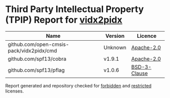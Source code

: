 # Third Party Intellectual Property (TPIP) Report for [vidx2pidx](https://github.com/Open-CMSIS-Pack/vidx2pidx)

| __Name__ | __Version__ | __Licence__ |
|----------|-------------|-------------|
| github.com/open-cmsis-pack/vidx2pidx/cmd | Unknown  | [Apache-2.0](https://github.com/open-cmsis-pack/vidx2pidx/blob/HEAD/LICENSE.txt) |
| github.com/spf13/cobra | v1.9.1  | [Apache-2.0](https://github.com/spf13/cobra/blob/v1.9.1/LICENSE.txt) |
| github.com/spf13/pflag | v1.0.6  | [BSD-3-Clause](https://github.com/spf13/pflag/blob/v1.0.6/LICENSE) |

Report generated and repository checked for [forbidden](https://github.com/google/licenseclassifier/blob/842c0d70d7027215932deb13801890992c9ba364/license_type.go#L323) and [restricted](https://github.com/google/licenseclassifier/blob/842c0d70d7027215932deb13801890992c9ba364/license_type.go#L176) licenses.